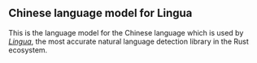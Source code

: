 ## Chinese language model for Lingua

This is the language model for the Chinese language which is used by 
[*Lingua*](https://github.com/pemistahl/lingua-rs), 
the most accurate natural language detection library in the Rust ecosystem.